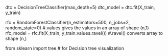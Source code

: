 dtc = DecisionTreeClassifier(max_depth=5)
dtc_model = dtc.fit(X_train, y_train)

rfc = RandomForestClassifier(n_estimators=500, n_jobs=2, random_state=0)   #.values gives the values in an array of shape (n,1)
rfc_model = rfc.fit(X_train, y_train.values.ravel())     #.ravel() converts array to shape (n,)

from sklearn import tree # for Decision tree visualization

